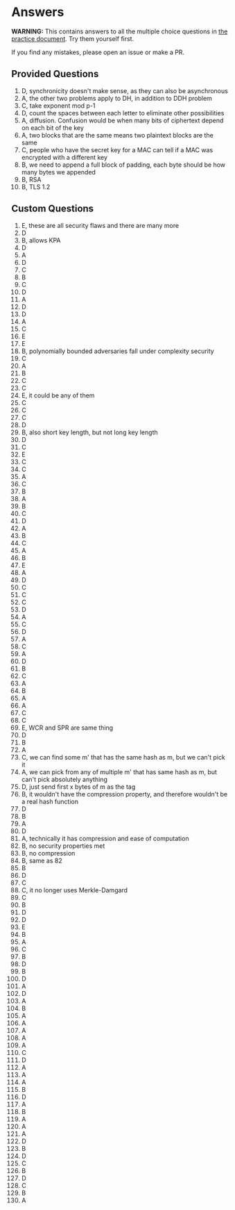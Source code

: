 # Answers

**WARNING:** This contains answers to all the multiple choice questions in [the practice document](./study.pdf).
Try them yourself first.

If you find any mistakes, please open an issue or make a PR.

## Provided Questions


 1. D, synchronicity doesn't make sense, as they can also be asynchronous
 2. A, the other two problems apply to DH, in addition to DDH problem
 3. C, take exponent mod p-1
 4. D, count the spaces between each letter to eliminate other possibilities
 5. A, diffusion. Confusion would be when many bits of ciphertext depend on each bit of the key
 6. A, two blocks that are the same means two plaintext blocks are the same
 7. C, people who have the secret key for a MAC can tell if a MAC was encrypted with a different key
 8. B, we need to append a full block of padding, each byte should be how many bytes we appended
 9. B, RSA
10. B, TLS 1.2

## Custom Questions

  1. E, these are all security flaws and there are many more
  2. D
  3. B, allows KPA
  4. D
  5. A
  6. D
  7. C
  8. B
  9. C
 10. D
 11. A
 12. D
 13. D
 14. A
 15. C
 16. E
 17. E
 18. B, polynomially bounded adversaries fall under complexity security
 19. C
 20. A
 21. B
 22. C
 23. C
 24. E, it could be any of them
 25. C
 26. C
 27. C
 28. D
 29. B, also short key length, but not long key length
 30. D
 31. C
 32. E
 33. C
 34. C
 35. A
 36. C
 37. B
 38. A
 39. B
 40. C
 41. D
 42. A
 43. B
 44. C
 45. A
 46. B
 47. E
 48. A
 49. D
 50. C
 51. C
 52. C
 53. D
 54. A
 55. C
 56. D
 57. A
 58. C
 59. A
 60. D
 61. B
 62. C
 63. A
 64. B
 65. A
 66. A
 67. C
 68. C
 69. E, WCR and SPR are same thing
 70. D
 71. B
 72. A
 73. C, we can find some m' that has the same hash as m, but we can't pick it
 74. A, we can pick from any of multiple m' that has same hash as m, but can't pick absolutely anything
 75. D, just send first x bytes of m as the tag
 76. B, it wouldn't have the compression property, and therefore wouldn't be a real hash function
 77. D
 78. B
 79. A
 80. D
 81. A, technically it has compression and ease of computation
 82. B, no security properties met
 83. B, no compression
 84. B, same as 82
 85. B
 86. D
 87. C
 88. C, it no longer uses Merkle-Damgard
 89. C
 90. B
 91. D
 92. D
 93. E
 94. B
 95. A
 96. C
 97. B
 98. D
 99. B
100. D
101. A
102. D
103. A
104. B
105. A
106. A
107. A
108. A
109. A
110. C
111. D
112. A
113. A
114. A
115. B
116. D
117. A
118. B
119. A
120. A
121. A
122. D
123. B
124. D
125. C
126. B
127. D
128. C
129. B
130. A
